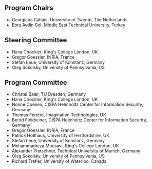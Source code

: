 ## Program Chairs
<ul>
<li> Georgiana Caltais, University of Twente, The Netherlands </li> 
<li> Ebru Aydin Gol, Middle East Technical University, Turkey </li>
</ul>

## Steering Committee
<ul>
<li> Hana Chockler, King's College London, UK </li>
<li> Gregor Goessler, INRIA, France </li>
<li> Stefan Leue, University of Konstanz, Germany </li>
<li> Oleg Sokolsky, University of Pennsylvania, US </li>
</ul>

## Program Committee
<ul>
  <li> Christel Baier, TU Dresden, Germany </li>
  <li> Hana Chockler, King's College London, UK </li>
  <li> Norine Coenen, CISPA Helmholtz Center for Information Security, Germany </li>
  <li> Thomas Ferrère, Imagination Technologies, UK </li>
  <li> Bernd Finkbeiner, CISPA Helmholtz Center for Information Security, Germany </li>
  <li> Gregor Goessler, INRIA, France </li>
  <li> Patrick Holthaus, University of Hertfordshire, UK </li>
  <li> Stefan Leue, University of Konstanz, Germany </li>
  <li> Mohammadreza Mousavi, King's College London, UK </li>
  <li> Alexander Pretschner, Technical University of Munich, Germany </li>
  <li> Oleg Sokolsky, University of Pennsylvania, US </li>
  <li> Richard Trefler, University of Waterloo, Canada </li>
</ul>

